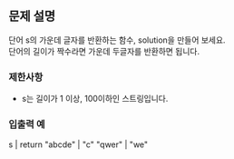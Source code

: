 ## 문제 설명
단어 s의 가운데 글자를 반환하는 함수, solution을 만들어 보세요. <br/>
단어의 길이가 짝수라면 가운데 두글자를 반환하면 됩니다.

### 제한사항
* s는 길이가 1 이상, 100이하인 스트링입니다.

### 입출력 예
s |	return
"abcde" |	"c"
"qwer" |	"we"
